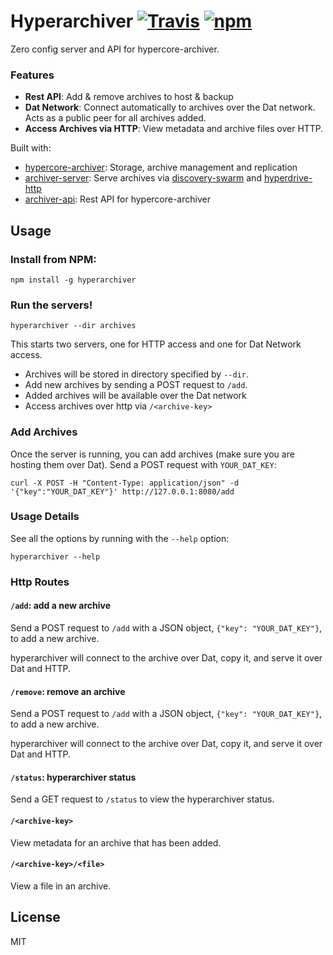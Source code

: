 # Hyperarchiver [![Travis](https://travis-ci.org/joehand/hyperarchiver.svg)](https://travis-ci.org/joehand/hyperarchiver) [![npm](https://img.shields.io/npm/v/hyperarchiver.svg)](https://npmjs.org/package/hyperarchiver)

Zero config server and API for hypercore-archiver.

### Features

* **Rest API**: Add & remove archives to host & backup
* **Dat Network**: Connect automatically to archives over the Dat network. Acts as a public peer for all archives added.
* **Access Archives via HTTP**: View metadata and archive files over HTTP.

Built with:

* [hypercore-archiver](https://github.com/mafintosh/hypercore-archiver): Storage, archive management and replication
* [archiver-server](https://github.com/joehand/archiver-server): Serve archives via [discovery-swarm](https://github.com/mafintosh/discovery-swarm) and [hyperdrive-http](https://github.com/joehand/hyperdrive-http)
* [archiver-api](https://github.com/joehand/archiver-api): Rest API for hypercore-archiver

## Usage

### Install from NPM:

```
npm install -g hyperarchiver
```

### Run the servers!

```
hyperarchiver --dir archives
```

This starts two servers, one for HTTP access and one for Dat Network access.

* Archives will be stored in directory specified by `--dir`.
* Add new archives by sending a POST request to `/add`.
* Added archives will be available over the Dat network
* Access archives over http via `/<archive-key>`

### Add Archives

Once the server is running, you can add archives (make sure you are hosting them over Dat). Send a POST request with `YOUR_DAT_KEY`:

```
curl -X POST -H "Content-Type: application/json" -d '{"key":"YOUR_DAT_KEY"}' http://127.0.0.1:8080/add
```

### Usage Details

See all the options by running with the `--help` option:

```
hyperarchiver --help
```

### Http Routes

#### `/add`: add a new archive

Send a POST request to `/add` with a JSON object, `{"key": "YOUR_DAT_KEY"}`, to add a new archive.

hyperarchiver will connect to the archive over Dat, copy it, and serve it over Dat and HTTP.

#### `/remove`: remove an archive

Send a POST request to `/add` with a JSON object, `{"key": "YOUR_DAT_KEY"}`, to add a new archive.

hyperarchiver will connect to the archive over Dat, copy it, and serve it over Dat and HTTP.

#### `/status`: hyperarchiver status

Send a GET request to `/status` to view the hyperarchiver status.

#### `/<archive-key>`

View metadata for an archive that has been added.

#### `/<archive-key>/<file>`

View a file in an archive.

## License

MIT
